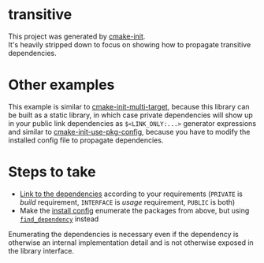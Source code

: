 # transitive

This project was generated by [cmake-init][1].  
It's heavily stripped down to focus on showing how to propagate transitive
dependencies.

# Other examples

This example is similar to [cmake-init-multi-target][2], because this library
can be built as a static library, in which case private dependencies will show
up in your public link dependencies as `$<LINK_ONLY:...>` generator expressions
and similar to [cmake-init-use-pkg-config][3], because you have to modify the
installed config file to propagate dependencies.

# Steps to take

* [Link to the dependencies](CMakeLists.txt#L62) according to your requirements
  (`PRIVATE` is *build* requirement, `INTERFACE` is *usage* requirement,
  `PUBLIC` is both)
* Make the [install config](cmake/install-config.cmake) enumerate the packages
  from above, but using [`find_dependency`][4] instead

Enumerating the dependencies is necessary even if the dependency is otherwise
an internal implementation detail and is not otherwise exposed in the library
interface.

[1]: https://github.com/friendlyanon/cmake-init
[2]: https://github.com/friendlyanon/cmake-init-multi-target
[3]: https://github.com/friendlyanon/cmake-init-use-pkg-config
[4]: https://cmake.org/cmake/help/latest/module/CMakeFindDependencyMacro.html
